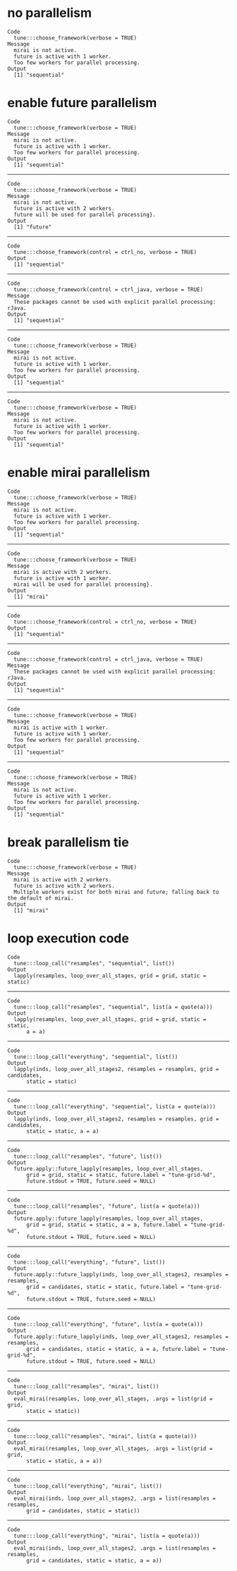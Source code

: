 # no parallelism

    Code
      tune:::choose_framework(verbose = TRUE)
    Message
      mirai is not active.
      future is active with 1 worker.
      Too few workers for parallel processing.
    Output
      [1] "sequential"

# enable future parallelism

    Code
      tune:::choose_framework(verbose = TRUE)
    Message
      mirai is not active.
      future is active with 1 worker.
      Too few workers for parallel processing.
    Output
      [1] "sequential"

---

    Code
      tune:::choose_framework(verbose = TRUE)
    Message
      mirai is not active.
      future is active with 2 workers.
      future will be used for parallel processing}.
    Output
      [1] "future"

---

    Code
      tune:::choose_framework(control = ctrl_no, verbose = TRUE)
    Output
      [1] "sequential"

---

    Code
      tune:::choose_framework(control = ctrl_java, verbose = TRUE)
    Message
      These packages cannot be used with explicit parallel processing: rJava.
    Output
      [1] "sequential"

---

    Code
      tune:::choose_framework(verbose = TRUE)
    Message
      mirai is not active.
      future is active with 1 worker.
      Too few workers for parallel processing.
    Output
      [1] "sequential"

---

    Code
      tune:::choose_framework(verbose = TRUE)
    Message
      mirai is not active.
      future is active with 1 worker.
      Too few workers for parallel processing.
    Output
      [1] "sequential"

# enable mirai parallelism

    Code
      tune:::choose_framework(verbose = TRUE)
    Message
      mirai is not active.
      future is active with 1 worker.
      Too few workers for parallel processing.
    Output
      [1] "sequential"

---

    Code
      tune:::choose_framework(verbose = TRUE)
    Message
      mirai is active with 2 workers.
      future is active with 1 worker.
      mirai will be used for parallel processing}.
    Output
      [1] "mirai"

---

    Code
      tune:::choose_framework(control = ctrl_no, verbose = TRUE)
    Output
      [1] "sequential"

---

    Code
      tune:::choose_framework(control = ctrl_java, verbose = TRUE)
    Message
      These packages cannot be used with explicit parallel processing: rJava.
    Output
      [1] "sequential"

---

    Code
      tune:::choose_framework(verbose = TRUE)
    Message
      mirai is active with 1 worker.
      future is active with 1 worker.
      Too few workers for parallel processing.
    Output
      [1] "sequential"

---

    Code
      tune:::choose_framework(verbose = TRUE)
    Message
      mirai is not active.
      future is active with 1 worker.
      Too few workers for parallel processing.
    Output
      [1] "sequential"

# break parallelism tie

    Code
      tune:::choose_framework(verbose = TRUE)
    Message
      mirai is active with 2 workers.
      future is active with 2 workers.
      Multiple workers exist for both mirai and future; falling back to the default of mirai.
    Output
      [1] "mirai"

# loop execution code

    Code
      tune:::loop_call("resamples", "sequential", list())
    Output
      lapply(resamples, loop_over_all_stages, grid = grid, static = static)

---

    Code
      tune:::loop_call("resamples", "sequential", list(a = quote(a)))
    Output
      lapply(resamples, loop_over_all_stages, grid = grid, static = static, 
          a = a)

---

    Code
      tune:::loop_call("everything", "sequential", list())
    Output
      lapply(inds, loop_over_all_stages2, resamples = resamples, grid = candidates, 
          static = static)

---

    Code
      tune:::loop_call("everything", "sequential", list(a = quote(a)))
    Output
      lapply(inds, loop_over_all_stages2, resamples = resamples, grid = candidates, 
          static = static, a = a)

---

    Code
      tune:::loop_call("resamples", "future", list())
    Output
      future.apply::future_lapply(resamples, loop_over_all_stages, 
          grid = grid, static = static, future.label = "tune-grid-%d", 
          future.stdout = TRUE, future.seed = NULL)

---

    Code
      tune:::loop_call("resamples", "future", list(a = quote(a)))
    Output
      future.apply::future_lapply(resamples, loop_over_all_stages, 
          grid = grid, static = static, a = a, future.label = "tune-grid-%d", 
          future.stdout = TRUE, future.seed = NULL)

---

    Code
      tune:::loop_call("everything", "future", list())
    Output
      future.apply::future_lapply(inds, loop_over_all_stages2, resamples = resamples, 
          grid = candidates, static = static, future.label = "tune-grid-%d", 
          future.stdout = TRUE, future.seed = NULL)

---

    Code
      tune:::loop_call("everything", "future", list(a = quote(a)))
    Output
      future.apply::future_lapply(inds, loop_over_all_stages2, resamples = resamples, 
          grid = candidates, static = static, a = a, future.label = "tune-grid-%d", 
          future.stdout = TRUE, future.seed = NULL)

---

    Code
      tune:::loop_call("resamples", "mirai", list())
    Output
      eval_mirai(resamples, loop_over_all_stages, .args = list(grid = grid, 
          static = static))

---

    Code
      tune:::loop_call("resamples", "mirai", list(a = quote(a)))
    Output
      eval_mirai(resamples, loop_over_all_stages, .args = list(grid = grid, 
          static = static, a = a))

---

    Code
      tune:::loop_call("everything", "mirai", list())
    Output
      eval_mirai(inds, loop_over_all_stages2, .args = list(resamples = resamples, 
          grid = candidates, static = static))

---

    Code
      tune:::loop_call("everything", "mirai", list(a = quote(a)))
    Output
      eval_mirai(inds, loop_over_all_stages2, .args = list(resamples = resamples, 
          grid = candidates, static = static, a = a))

